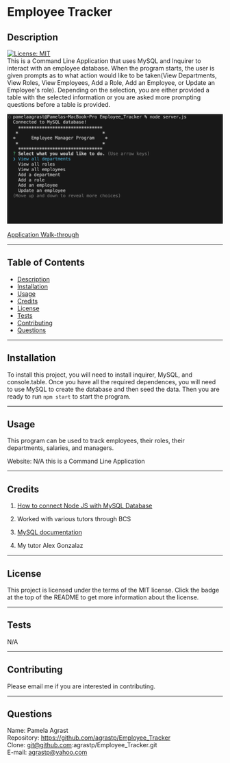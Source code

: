 # Employee Tracker

  ## Description
  
  [![License: MIT](https://img.shields.io/badge/License-MIT-yellow.svg)](https://opensource.org/licenses/MIT) <br>
  This is a Command Line Application that uses MySQL and Inquirer to interact with an employee database.  When the program starts, the user is given prompts as to what action would like to be taken(View Departments, View Roles, View Employees, Add a Role, Add an Employee, or Update an Employee's role).  Depending on the selection, you are either provided a table with the selected information or you are asked more prompting questions before a table is provided.  <br>

  ![Employee Tracker](./Images/Employee%20Tracker.png)

  [Application Walk-through](https://drive.google.com/file/d/1IhMqAb96sAOt7rInnTDIC4ym_Kp6yQgg/view)

----------------------

  ## Table of Contents 
  
  - [Description](#description)
  - [Installation](#installation)
  - [Usage](#usage)
  - [Credits](#credits)
  - [License](#license)
  - [Tests](#tests)
  - [Contributing](#contributing)
  - [Questions](#questions)



---------------------- 

  ## Installation
  To install this project, you will need to install inquirer, MySQL, and console.table.  Once you have all the required dependences, you will need to use MySQL to create the database and then seed the data.  Then you are ready to run `npm start` to start the program.
  
----------------------

  ## Usage
  This program can be used to track employees, their roles, their departments, salaries, and managers.  <br>
  
  Website: N/A this is a Command Line Application


----------------------

  ## Credits
  
  1. [How to connect Node JS with MySQL Database](https://blogs.perficient.com/2023/08/03/how-to-connect-node-js-with-mysql-database/)

  2. Worked with various tutors through BCS 

  3. [MySQL documentation](https://www.npmjs.com/package/mysql2#documentation)

  4. My tutor Alex Gonzalaz 

----------------------

  ## License
  
  This project is licensed under the terms of the MIT license.  Click the badge at the top of the README to get more information about the license.
  





----------------------

  ## Tests
  
  N/A
  





----------------------

  ## Contributing
  
  Please email me if you are interested in contributing.
  
-----------------------

  ## Questions

  Name: Pamela Agrast<br>
  Repository: https://github.com/agrastp/Employee_Tracker<br>
  Clone: git@github.com:agrastp/Employee_Tracker.git<br>
  E-mail: agrastp@yahoo.com
  
  
